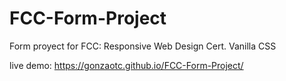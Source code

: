 # FCC-Form-Project
Form proyect for FCC: Responsive Web Design Cert. Vanilla CSS

live demo: https://gonzaotc.github.io/FCC-Form-Project/
